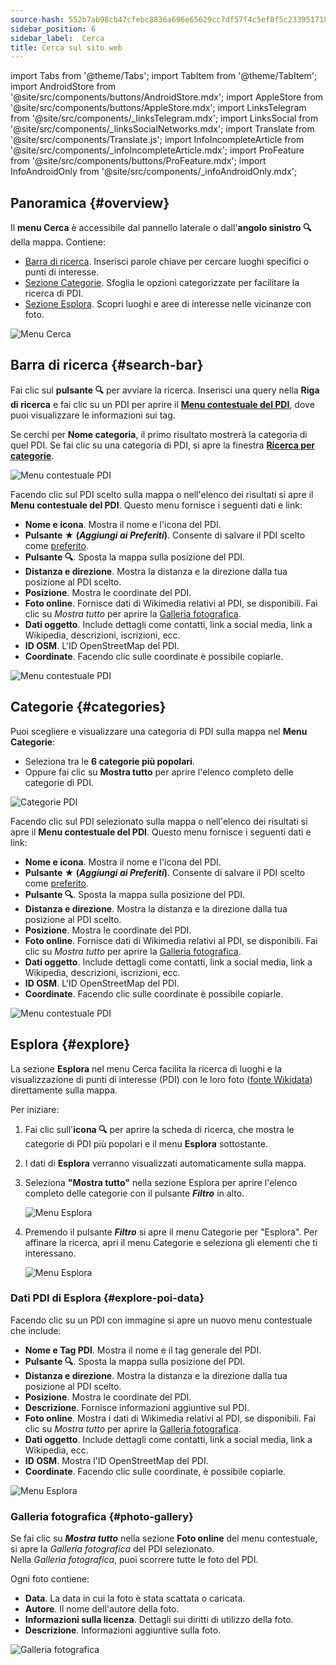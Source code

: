 ```yaml
---
source-hash: 552b7ab98cb47cfebc8836a696e65629cc7df57f4c5ef8f5c2339517189845a0
sidebar_position: 6
sidebar_label:  Cerca
title: Cerca sul sito web
---
```

import Tabs from '@theme/Tabs';
import TabItem from '@theme/TabItem';
import AndroidStore from '@site/src/components/buttons/AndroidStore.mdx';
import AppleStore from '@site/src/components/buttons/AppleStore.mdx';
import LinksTelegram from '@site/src/components/_linksTelegram.mdx';
import LinksSocial from '@site/src/components/_linksSocialNetworks.mdx';
import Translate from '@site/src/components/Translate.js';
import InfoIncompleteArticle from '@site/src/components/_infoIncompleteArticle.mdx';
import ProFeature from '@site/src/components/buttons/ProFeature.mdx';
import InfoAndroidOnly from '@site/src/components/_infoAndroidOnly.mdx';


<InfoIncompleteArticle/>


## Panoramica {#overview}

Il **menu Cerca** è accessibile dal pannello laterale o dall'**angolo sinistro 🔍** della mappa. Contiene:

- [Barra di ricerca](#search-bar). Inserisci parole chiave per cercare luoghi specifici o punti di interesse.  
- [Sezione Categorie](#categories). Sfoglia le opzioni categorizzate per facilitare la ricerca di PDI.  
- [Sezione Esplora](#explore). Scopri luoghi e aree di interesse nelle vicinanze con foto.

![Menu Cerca](@site/static/img/web/search.png)


## Barra di ricerca {#search-bar}

Fai clic sul **pulsante 🔍** per avviare la ricerca. Inserisci una query nella **Riga di ricerca** e fai clic su un PDI per aprire il [**Menu contestuale del PDI**](#explore-poi-data), dove puoi visualizzare le informazioni sui tag.

Se cerchi per **Nome categoria**, il primo risultato mostrerà la categoria di quel PDI. Se fai clic su una categoria di PDI, si apre la finestra [**Ricerca per categorie**](#categories).

![Menu contestuale PDI](@site/static/img/web/context_menu_poi.png)


Facendo clic sul PDI scelto sulla mappa o nell'elenco dei risultati si apre il **Menu contestuale del PDI**. Questo menu fornisce i seguenti dati e link:

- **Nome e icona**. Mostra il nome e l'icona del PDI.  
- **Pulsante ★ (*Aggiungi ai Preferiti*)**. Consente di salvare il PDI scelto come [preferito](../web/web-userdata.mdx#add--edit-favorite).  
- **Pulsante 🔍**. Sposta la mappa sulla posizione del PDI.  
- **Distanza e direzione**. Mostra la distanza e la direzione dalla tua posizione al PDI scelto.  
- **Posizione**. Mostra le coordinate del PDI.  
- **Foto online**. Fornisce dati di Wikimedia relativi al PDI, se disponibili. Fai clic su *Mostra tutto* per aprire la [Galleria fotografica](#photo-gallery).
- **Dati oggetto**. Include dettagli come contatti, link a social media, link a Wikipedia, descrizioni, iscrizioni, ecc.  
- **ID OSM**. L'ID OpenStreetMap del PDI.  
- **Coordinate**. Facendo clic sulle coordinate è possibile copiarle.

![Menu contestuale PDI](@site/static/img/web/context_menu_poi_1.png)

## Categorie {#categories}

Puoi scegliere e visualizzare una categoria di PDI sulla mappa nel **Menu Categorie**:

- Seleziona tra le **6 categorie più popolari**.  
- Oppure fai clic su **Mostra tutto** per aprire l'elenco completo delle categorie di PDI.

![Categorie PDI](@site/static/img/web/categories_poi.png)

Facendo clic sul PDI selezionato sulla mappa o nell'elenco dei risultati si apre il **Menu contestuale del PDI**. Questo menu fornisce i seguenti dati e link:

- **Nome e icona**. Mostra il nome e l'icona del PDI.  
- **Pulsante ★ (*Aggiungi ai Preferiti*)**. Consente di salvare il PDI scelto come [preferito](../web/web-userdata.mdx#add--edit-favorite).  
- **Pulsante 🔍**. Sposta la mappa sulla posizione del PDI.  
- **Distanza e direzione**. Mostra la distanza e la direzione dalla tua posizione al PDI scelto.  
- **Posizione**. Mostra le coordinate del PDI.  
- **Foto online**. Fornisce dati di Wikimedia relativi al PDI, se disponibili. Fai clic su *Mostra tutto* per aprire la [Galleria fotografica](#photo-gallery).
- **Dati oggetto**. Include dettagli come contatti, link a social media, link a Wikipedia, descrizioni, iscrizioni, ecc.  
- **ID OSM**. L'ID OpenStreetMap del PDI.  
- **Coordinate**. Facendo clic sulle coordinate è possibile copiarle.

![Menu contestuale PDI](@site/static/img/web/categories_poi_1.png)


## Esplora {#explore}

La sezione **Esplora** nel menu Cerca facilita la ricerca di luoghi e la visualizzazione di punti di interesse (PDI) con le loro foto ([fonte Wikidata](https://www.wikidata.org/)) direttamente sulla mappa.


Per iniziare:

1. Fai clic sull'**icona 🔍** per aprire la scheda di ricerca, che mostra le categorie di PDI più popolari e il menu **Esplora** sottostante.  
2. I dati di **Esplora** verranno visualizzati automaticamente sulla mappa.  
3. Seleziona **"Mostra tutto"** nella sezione Esplora per aprire l'elenco completo delle categorie con il pulsante ***Filtro*** in alto.  

   ![Menu Esplora](@site/static/img/web/explore.png)

4. Premendo il pulsante ***Filtro*** si apre il menu Categorie per "Esplora". Per affinare la ricerca, apri il menu Categorie e seleziona gli elementi che ti interessano.  

   ![Menu Esplora](@site/static/img/web/explore_cat.png)

### Dati PDI di Esplora {#explore-poi-data}

Facendo clic su un PDI con immagine si apre un nuovo menu contestuale che include:

- **Nome e Tag PDI**. Mostra il nome e il tag generale del PDI.  
- **Pulsante 🔍**. Sposta la mappa sulla posizione del PDI.  
- **Distanza e direzione**. Mostra la distanza e la direzione dalla tua posizione al PDI scelto.  
- **Posizione**. Mostra le coordinate del PDI.  
- **Descrizione**. Fornisce informazioni aggiuntive sul PDI.  
- **Foto online**. Mostra i dati di Wikimedia relativi al PDI, se disponibili. Fai clic su *Mostra tutto* per aprire la [Galleria fotografica](#photo-gallery).  
- **Dati oggetto**. Include dettagli come contatti, link a social media, link a Wikipedia, ecc.  
- **ID OSM**. Mostra l'ID OpenStreetMap del PDI.  
- **Coordinate**. Facendo clic sulle coordinate, è possibile copiarle.

![Menu Esplora](@site/static/img/web/poi_context.png)

### Galleria fotografica {#photo-gallery}

Se fai clic su ***Mostra tutto*** nella sezione **Foto online** del menu contestuale, si apre la *Galleria fotografica* del PDI selezionato.  
Nella *Galleria fotografica*, puoi scorrere tutte le foto del PDI.  

Ogni foto contiene:

- **Data**. La data in cui la foto è stata scattata o caricata.  
- **Autore**. Il nome dell'autore della foto.  
- **Informazioni sulla licenza**. Dettagli sui diritti di utilizzo della foto.  
- **Descrizione**. Informazioni aggiuntive sulla foto.

![Galleria fotografica](@site/static/img/web/poi_photo.png)